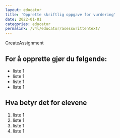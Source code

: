 ```yaml
---
layout: educator
title: 'Opprette skriftlig oppgave for vurdering'
date: 2022-01-01
categories: educator
permalink: /v4l/educator/asesswrittentext/
---
```


CreateAssignment

## For å opprette gjør du følgende:

- liste 1
- liste 1
- liste 1
- liste 1

## Hva betyr det for elevene

1. liste 1
2. liste 1
3. liste 1
4. liste 1
